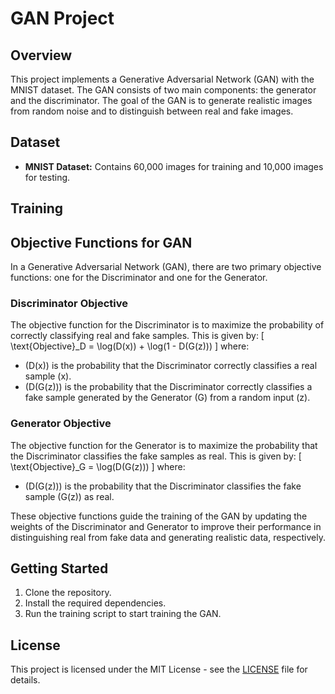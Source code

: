 # GAN Project

## Overview

This project implements a Generative Adversarial Network (GAN) with the MNIST dataset. The GAN consists of two main components: the generator and the discriminator. The goal of the GAN is to generate realistic images from random noise and to distinguish between real and fake images.

## Dataset

- **MNIST Dataset:** Contains 60,000 images for training and 10,000 images for testing.

## Training

## Objective Functions for GAN

In a Generative Adversarial Network (GAN), there are two primary objective functions: one for the Discriminator and one for the Generator.

### Discriminator Objective
The objective function for the Discriminator is to maximize the probability of correctly classifying real and fake samples. This is given by:
\[ \text{Objective}_D = \log(D(x)) + \log(1 - D(G(z))) \]
where:
- \(D(x)\) is the probability that the Discriminator correctly classifies a real sample \(x\).
- \(D(G(z))\) is the probability that the Discriminator correctly classifies a fake sample generated by the Generator \(G\) from a random input \(z\).

### Generator Objective
The objective function for the Generator is to maximize the probability that the Discriminator classifies the fake samples as real. This is given by:
\[ \text{Objective}_G = \log(D(G(z))) \]
where:
- \(D(G(z))\) is the probability that the Discriminator classifies the fake sample \(G(z)\) as real.

These objective functions guide the training of the GAN by updating the weights of the Discriminator and Generator to improve their performance in distinguishing real from fake data and generating realistic data, respectively.



## Getting Started

1. Clone the repository.
2. Install the required dependencies.
3. Run the training script to start training the GAN.

## License

This project is licensed under the MIT License - see the [LICENSE](LICENSE) file for details.
